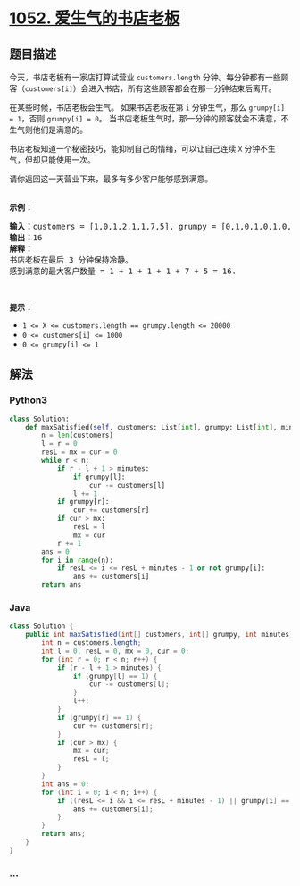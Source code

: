 # [1052. 爱生气的书店老板](https://leetcode-cn.com/problems/grumpy-bookstore-owner)



## 题目描述

<!-- 这里写题目描述 -->

<p>今天，书店老板有一家店打算试营业 <code>customers.length</code> 分钟。每分钟都有一些顾客（<code>customers[i]</code>）会进入书店，所有这些顾客都会在那一分钟结束后离开。</p>

<p>在某些时候，书店老板会生气。 如果书店老板在第 <code>i</code> 分钟生气，那么 <code>grumpy[i] = 1</code>，否则 <code>grumpy[i] = 0</code>。 当书店老板生气时，那一分钟的顾客就会不满意，不生气则他们是满意的。</p>

<p>书店老板知道一个秘密技巧，能抑制自己的情绪，可以让自己连续 <code>X</code> 分钟不生气，但却只能使用一次。</p>

<p>请你返回这一天营业下来，最多有多少客户能够感到满意。<br />
 </p>

<p><strong>示例：</strong></p>

<pre>
<strong>输入：</strong>customers = [1,0,1,2,1,1,7,5], grumpy = [0,1,0,1,0,1,0,1], X = 3
<strong>输出：</strong>16
<strong>解释：
</strong>书店老板在最后 3 分钟保持冷静。
感到满意的最大客户数量 = 1 + 1 + 1 + 1 + 7 + 5 = 16.
</pre>

<p> </p>

<p><strong>提示：</strong></p>

<ul>
	<li><code>1 <= X <= customers.length == grumpy.length <= 20000</code></li>
	<li><code>0 <= customers[i] <= 1000</code></li>
	<li><code>0 <= grumpy[i] <= 1</code></li>
</ul>


## 解法

<!-- 这里可写通用的实现逻辑 -->

<!-- tabs:start -->

### **Python3**

<!-- 这里可写当前语言的特殊实现逻辑 -->

```python
class Solution:
    def maxSatisfied(self, customers: List[int], grumpy: List[int], minutes: int) -> int:
        n = len(customers)
        l = r = 0
        resL = mx = cur = 0
        while r < n:
            if r - l + 1 > minutes:
                if grumpy[l]:
                    cur -= customers[l]
                l += 1
            if grumpy[r]:
                cur += customers[r]
            if cur > mx:
                resL = l
                mx = cur
            r += 1
        ans = 0
        for i in range(n):
            if resL <= i <= resL + minutes - 1 or not grumpy[i]:
                ans += customers[i]
        return ans
```

### **Java**

<!-- 这里可写当前语言的特殊实现逻辑 -->

```java
class Solution {
    public int maxSatisfied(int[] customers, int[] grumpy, int minutes) {
        int n = customers.length;
        int l = 0, resL = 0, mx = 0, cur = 0;
        for (int r = 0; r < n; r++) {
            if (r - l + 1 > minutes) {
                if (grumpy[l] == 1) {
                    cur -= customers[l];
                }
                l++;
            }
            if (grumpy[r] == 1) {
                cur += customers[r];
            }
            if (cur > mx) {
                mx = cur;
                resL = l;
            }
        }
        int ans = 0;
        for (int i = 0; i < n; i++) {
            if ((resL <= i && i <= resL + minutes - 1) || grumpy[i] == 0) {
                ans += customers[i];
            }
        }
        return ans;
    }
}
```

### **...**

```

```

<!-- tabs:end -->
